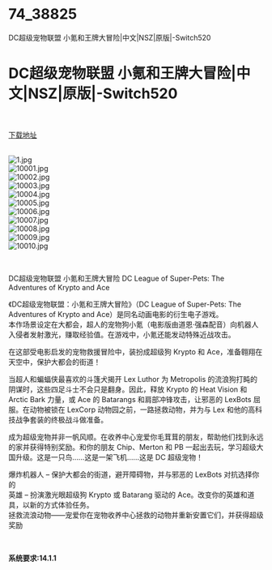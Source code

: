 # 74_38825
DC超级宠物联盟 小氪和王牌大冒险|中文|NSZ|原版|-Switch520
# DC超级宠物联盟 小氪和王牌大冒险|中文|NSZ|原版|-Switch520
 <br/></br>
[下载地址](https://www.switch520.cc/article/38825 "下载地址")
<br/></br>

<p><img title="1.jpg" src="https://www.switch520.cc/muke_img/2022_07_16_a7cf4037f69f7.jpg" alt="1.jpg"><br>
<img title="10001.jpg" src="https://www.switch520.cc/muke_img/2022_07_16_66b72b12aa853.jpg" alt="10001.jpg"><br>
<img title="10002.jpg" src="https://www.switch520.cc/muke_img/2022_07_16_7c5c9033df069.jpg" alt="10002.jpg"><br>
<img title="10003.jpg" src="https://www.switch520.cc/muke_img/2022_07_16_4b5c2f69c9bfc.jpg" alt="10003.jpg"><br>
<img title="10004.jpg" src="https://www.switch520.cc/muke_img/2022_07_16_467899d8e66f9.jpg" alt="10004.jpg"><br>
<img title="10005.jpg" src="https://www.switch520.cc/muke_img/2022_07_16_d87307bd188f2.jpg" alt="10005.jpg"><br>
<img title="10006.jpg" src="https://www.switch520.cc/muke_img/2022_07_16_3de745ea5eaff.jpg" alt="10006.jpg"><br>
<img title="10007.jpg" src="https://www.switch520.cc/muke_img/2022_07_16_a05d51ec1b76d.jpg" alt="10007.jpg"><br>
<img title="10008.jpg" src="https://www.switch520.cc/muke_img/2022_07_16_5958b8bfe2cdc.jpg" alt="10008.jpg"><br>
<img title="10009.jpg" src="https://www.switch520.cc/muke_img/2022_07_16_096d11f459cd8.jpg" alt="10009.jpg"><br>
<img title="10010.jpg" src="https://www.switch520.cc/muke_img/2022_07_16_b55ddbb9d8d01.jpg" alt="10010.jpg"></p>
<p>&nbsp;</p>
<p>DC超级宠物联盟 小氪和王牌大冒险 DC League of Super-Pets: The Adventures of Krypto and Ace</p>
<p>《DC超级宠物联盟：小氪和王牌大冒险》（DC League of Super-Pets: The Adventures of Krypto and Ace）是同名动画电影的衍生电子游戏。<br>
本作场景设定在大都会，超人的宠物狗小氪（电影版由道恩·强森配音）向机器人入侵者发射激光，赚取经验值。在游戏中，小氪还能发动特殊近战攻击。</p>
<p>在这部受电影启发的宠物救援冒险中，装扮成超级狗 Krypto 和 Ace，准备翱翔在天空中，保护大都会的街道！</p>
<p>当超人和蝙蝠侠最喜欢的斗篷犬揭开 Lex Luthor 为 Metropolis 的流浪狗打盹的阴谋时，这些四足斗士不会只是翻身。因此，释放 Krypto 的 Heat Vision 和 Arctic Bark 力量，或 Ace 的 Batarangs 和肩部冲锋攻击，让邪恶的 LexBots 屈服。在动物被锁在 LexCorp 动物园之前，一路拯救动物，并为与 Lex 和他的高科技战争套装的终极战斗做准备。</p>
<p>成为超级宠物并非一帆风顺。在收养中心宠爱你毛茸茸的朋友，帮助他们找到永远的家并获得特别奖励。和你的朋友 Chip、Merton 和 PB 一起出去玩，学习超级大国升级。这是一只鸟……这是一架飞机……这是 DC 超级宠物！</p>
<p>爆炸机器人 – 保护大都会的街道，避开障碍物，并与邪恶的 LexBots 对抗选择你的<br>
英雄 – 扮演激光眼超级狗 Krypto 或 Batarang 驱动的 Ace。改变你的英雄和道具，以新的方式体验任务。<br>
拯救流浪动物——宠爱你在宠物收养中心拯救的动物并重新安置它们，并获得超级奖励</p>
<p>&nbsp;</p>
<p><strong>系统要求:14.1.1</strong></p>


